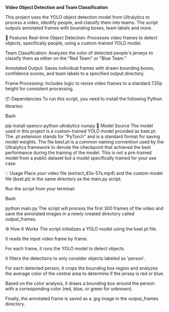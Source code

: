 **Video Object Detection and Team Classification**

This project uses the YOLO object detection model from Ultralytics to process a video, identify people, and classify them into teams. The script outputs annotated frames with bounding boxes, team labels and more.

🚀 Features
Real-time Object Detection: Processes video frames to detect objects, specifically people, using a custom-trained YOLO model.

Team Classification: Analyzes the color of detected people's jerseys to classify them as either on the "Red Team" or "Blue Team."

Annotated Output: Saves individual frames with drawn bounding boxes, confidence scores, and team labels to a specified output directory.

Frame Processing: Includes logic to resize video frames to a standard 720p height for consistent processing.

📦 Dependencies
To run this script, you need to install the following Python libraries:

Bash

pip install opencv-python ultralytics numpy
🧠 Model Source
The model used in this project is a custom-trained YOLO model provided as bset.pt. The .pt extension stands for "PyTorch" and is a standard format for saving model weights. The file best.pt is a common naming convention used by the Ultralytics framework to denote the checkpoint that achieved the best performance during the training of the model. This is not a pre-trained model from a public dataset but a model specifically trained for your use case.

💡 Usage
Place your video file (extract_45s-57s.mp4) and the custom model file (bset.pt) in the same directory as the main.py script.

Run the script from your terminal:

Bash

python main.py
The script will process the first 300 frames of the video and save the annotated images in a newly created directory called output_frames.

⚙️ How It Works
The script initializes a YOLO model using the bset.pt file.

It reads the input video frame by frame.

For each frame, it runs the YOLO model to detect objects.

It filters the detections to only consider objects labeled as 'person'.

For each detected person, it crops the bounding box region and analyzes the average color of the central area to determine if the jersey is red or blue.

Based on the color analysis, it draws a bounding box around the person with a corresponding color (red, blue, or green for unknown).

Finally, the annotated frame is saved as a .jpg image in the output_frames directory.
